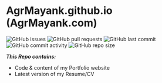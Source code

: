 # AgrMayank.github.io (AgrMayank.com)

![GitHub issues](https://img.shields.io/github/issues/AgrMayank/AgrMayank.github.io?label=Issues&style=flat-square)
![GitHub pull requests](https://img.shields.io/github/issues-pr/AgrMayank/AgrMayank.github.io?label=Pull%20Requests&style=flat-square)
![GitHub last commit](https://img.shields.io/github/last-commit/AgrMayank/AgrMayank.github.io?label=Last%20Commit&style=flat-square)
![GitHub commit activity](https://img.shields.io/github/commit-activity/m/AgrMayank/AgrMayank.github.io?label=Commit%20Activity&style=flat-square)
![GitHub repo size](https://img.shields.io/github/repo-size/AgrMayank/AgrMayank.github.io?label=Repo%20Size&style=flat-square)

**_This Repo contains:_**

- Code & content of my Portfolio website
- Latest version of my Resume/CV
